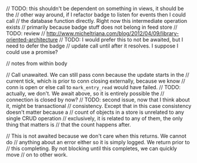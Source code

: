 // TODO: this shouldn't be dependent on something in views, it should be the
// other way around, if I refactor badge to listen for events then I could call
// the database function directly. Right now this intermediate operation exists
// primarily because badge stuff does not belong in feed store
// TODO: review
// http://www.micheltriana.com/blog/2012/04/09/library-oriented-architecture
// TODO: I would prefer this to not be awaited, but I need to defer the badge
// update call until after it resolves. I suppose I could use a promise?


// notes from within body


// Call unawaited. We can still pass conn because the update starts in the
// current tick, which is prior to conn closing externally, because we know
// conn is open or else call to `mark_entry_read` would have failed.
// TODO: actually, we don't. We await above, so it is entirely possible the
// connection is closed by now?
// TODO: second issue, now that I think about it, might be transactional
// consistency. Except that in this case consistency doesn't matter because a
// count of objects in a store is unrelated to any single CRUD operation
// exclusively, it is related to any of them, the only thing that matters is
// that the count happens after.

// This is not awaited because we don't care when this returns. We cannot do
// anything about an error either so it is simply logged. We return prior to
// this completing. By not blocking until this completes, we can quickly move
// on to other work.
